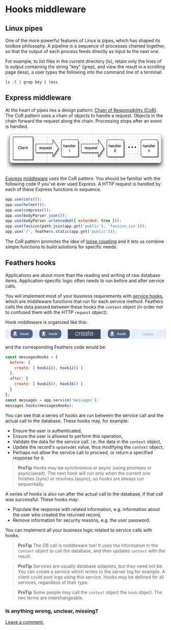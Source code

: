 # Hooks middleware

## Linux pipes

One of the more powerful features of Linux is pipes,
which has shaped its toolbox philosophy.
A pipeline is a sequence of processes chained together,
so that the output of each process feeds directly as input to the next one.

For example, to list files in the current directory (ls),
retain only the lines of ls output containing the string "key" (grep),
and view the result in a scrolling page (less),
a user types the following into the command line of a terminal:
```text
ls -l | grep key | less
```

## Express middleware

At the heart of pipes lies a design pattern:
[Chain of Responsibility (CoR)](https://en.wikipedia.org/wiki/Chain-of-responsibility_pattern).
The CoR pattern uses a chain of objects to handle a request.
Objects in the chain forward the request along the chain.
Processing stops after an event is handled.

![middleware pattern](../assets/middleware.jpg)

[Express](https://expressjs.com/)
[middleware](https://expressjs.com/en/guide/using-middleware.html)
uses the CoR pattern.
You should be familiar with the following code if you've ever used Express.
A HTTP request is handled by each of these Express functions in sequence.
```javascript
app.use(cors());
app.use(helmet());
app.use(compress());
app.use(bodyParser.json());
app.use(bodyParser.urlencoded({ extended: true }));
app.use(favicon(path.join(app.get('public'), 'favicon.ico')));
app.use('/', feathers.static(app.get('public')));
```

The CoR pattern promotes the idea of [loose coupling](https://en.wikipedia.org/wiki/Loose_coupling)
and it lets us combine simple functions to build solutions for specific needs.

## Feathers hooks

Applications are about more than the reading and writing of raw database items.
Application-specific logic often needs to run before and after service calls.

You will implement most of your business requirements with [service hooks](../../../api/hooks.md),
which are middleware functions that run for each service method.
Feathers calls the data passed between these hooks the `context` object
(in order not to confused them with the HTTP `request` object).

Hook middleware is organized like this:

![create hooks](../assets/hook-flow-1-create.jpg)

and the corresponding Feathers code would be:
```javascript
const messagesHooks = {
  before: {
    create: [ hook11(), hook12() ]
  },
  after: {
    create: [ hook15(), hook16() ]
  }
};
const messages = app.service('messages');
messages.hooks(messagesHooks);
```

You can see that a series of hooks are run between the service call and the actual call to the database.
These hooks may, for example:
- Ensure the user is authenticated,
- Ensure the user is allowed to perform this operation,
- Validate the data for the service call. i.e. the data in the `context` object,
- Update the record's `updatedAt` value, thus modifying the `context` object,
- Perhaps not allow the service call to proceed, or return a specified response for it.

> **ProTip** Hooks may be synchronous or async (using promises or async/await).
The next hook will run only when the current one finishes (sync) or resolves (async),
so hooks are always run sequentially.

A series of hooks is also run after the actual call to the database, if that call was successful.
These hooks may:
- Populate the response with related information,
e.g. information about the user who created the returned record,
- Remove information for security reasons, e.g. the user password.

You can implement all your business logic related to service calls with hooks.

> **ProTip** The DB call is middleware too!
It uses the information in the `context` object to call the database,
and then updates `context` with the result.


> **ProTip** Services are usually database adapters, but they need not be.
You can create a service which writes to the server log for example.
A client could post logs using this service.
Hooks may be defined for all services, regardless of their type.


> **ProTip** Some people may call the `context` object the `hook` object.
The two terms are interchangeable.
 
### Is anything wrong, unclear, missing?
[Leave a comment.](https://github.com/feathersjs/feathers-docs/issues/new?title=Comment:Step-Basic-Middleware&body=Comment:Step-Basic-Middleware)
